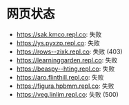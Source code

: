 # 网页状态
- https://sak.kmco.repl.co: 失败
- https://ys.pyxzp.repl.co: 失败
- https://rows--zixk.repl.co: 失败 (403)
- https://learninggarden.repl.co: 失败
- https://beaspy--hting.repl.co: 失败
- https://aro.flinthill.repl.co: 失败
- https://figura.hpbmm.repl.co: 失败
- https://veg.linlim.repl.co: 失败 (500)
